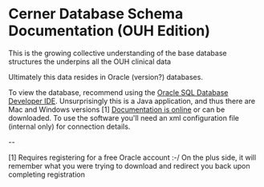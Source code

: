 # Cerner Database Schema Documentation (OUH Edition)

This is the growing collective understanding of the base database structures the underpins all the OUH clinical data

Ultimately this data resides in Oracle (version?) databases.

To view the database, recommend using the [Oracle SQL Database Developer IDE](http://www.oracle.com/technetwork/developer-tools/sql-developer/downloads/index.html). Unsurprisingly this is a Java application, and thus there are Mac and Windows versions [1] [Documentation is online](http://docs.oracle.com/database/sql-developer-17.2/index.html) or can be downloaded. To use the software you'll need an xml configuration file (internal only) for connection details.



--

[1] Requires registering for a free Oracle account :-/ On the plus side, it will remember what you were trying to download and redirect you back upon completing registration